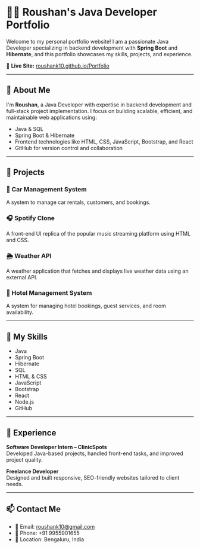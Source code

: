 # 🧑‍💻 Roushan's Java Developer Portfolio

Welcome to my personal portfolio website! I am a passionate Java Developer specializing in backend development with **Spring Boot** and **Hibernate**, and this portfolio showcases my skills, projects, and experience.

🔗 **Live Site:** [roushank10.github.io/Portfolio](https://roushank10.github.io/Portfolio/)

---

## 📖 About Me

I'm **Roushan**, a Java Developer with expertise in backend development and full-stack project implementation. I focus on building scalable, efficient, and maintainable web applications using:

- Java & SQL  
- Spring Boot & Hibernate  
- Frontend technologies like HTML, CSS, JavaScript, Bootstrap, and React  
- GitHub for version control and collaboration  

---

## 💼 Projects

### 🚗 Car Management System  
A system to manage car rentals, customers, and bookings.

### 🎧 Spotify Clone  
A front-end UI replica of the popular music streaming platform using HTML and CSS.

### 🌦️ Weather API  
A weather application that fetches and displays live weather data using an external API.

### 🏨 Hotel Management System  
A system for managing hotel bookings, guest services, and room availability.

---

## 🔧 My Skills

- Java  
- Spring Boot  
- Hibernate  
- SQL  
- HTML & CSS  
- JavaScript  
- Bootstrap  
- React  
- Node.js  
- GitHub  

---

## 💼 Experience

**Software Developer Intern – ClinicSpots**  
Developed Java-based projects, handled front-end tasks, and improved project quality.

**Freelance Developer**  
Designed and built responsive, SEO-friendly websites tailored to client needs.

---

## 📫 Contact Me

- 📧 Email: [roushank10@gmail.com](mailto:roushank10@gmail.com)  
- 📱 Phone: +91 9955901655  
- 📍 Location: Bengaluru, India  

